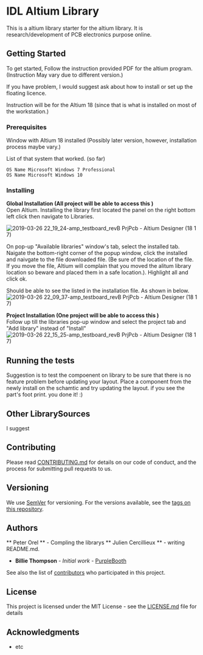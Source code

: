 # IDL Altium Library

This is a altium library starter for the altium library.  It is research/development of PCB electronics purpose online.    

## Getting Started

To get started,  Follow the instruction provided PDF for the altium program.   (Instruction May vary due to different version.)

If you have problem,  I would suggest ask about how to install or set up the floating licence.   

Instruction will be for the Altium 18 (since that is what is installed on most of the workstation.)

### Prerequisites

Window with Altium 18 installed (Possibly later version, however, installation process maybe vary.)

List of that system that worked. (so far)
```
OS Name	Microsoft Windows 7 Professional
OS Name	Microsoft Windows 10
```

### Installing

**Global Installation (All project will be able to access this )** <br>
Open Altium. 
Installing the library first located the panel on the right bottom left click then navigate to Libraries. 

![2019-03-26 22_19_24-amp_testboard_revB PrjPcb - Altium Designer (18 1 7)](https://user-images.githubusercontent.com/5682121/55060389-7476f880-5015-11e9-8c6c-0954c9ef731e.png)

On pop-up "Available libraries" window's tab,  select the installed tab.  Naigate the bottom-right corner of the popup window,  click the installed and naivgate to the file downloaded file.  (Be sure of the location of the file.  If you move the file,  Altium will complain that you moved the alitum library location so beware and placed them in a safe location.).  Highlight all and click ok. 

Should be able to see the listed in the installation file. As shown in below.
![2019-03-26 22_09_37-amp_testboard_revB PrjPcb - Altium Designer (18 1 7)](https://user-images.githubusercontent.com/5682121/55060168-ef8bdf00-5014-11e9-8999-90b74bb62a71.png)

**Project Installation (One project will be able to access this )** <br>
Follow up till the libraries pop-up window and select the project tab and "Add library" instead of "Install"
![2019-03-26 22_15_25-amp_testboard_revB PrjPcb - Altium Designer (18 1 7)](https://user-images.githubusercontent.com/5682121/55060171-f155a280-5014-11e9-839e-98a4af74452c.png)

## Running the tests

Suggestion is to test the compoenent on library to be sure that there is no feature problem before updating your layout.   Place a component from the newly install on the schamtic and try updating the layout.   if you see the part's foot print.  you done it! :) 

## Other LibrarySources

I suggest 

## Contributing

Please read [CONTRIBUTING.md](https://gist.github.com/PurpleBooth/b24679402957c63ec426) for details on our code of conduct, and the process for submitting pull requests to us.

## Versioning

We use [SemVer](http://semver.org/) for versioning. For the versions available, see the [tags on this repository](https://github.com/your/project/tags). 

## Authors

** Peter Orel ** - Compling the librarys
** Julien Cercillieux ** - writing README.md.

* **Billie Thompson** - *Initial work* - [PurpleBooth](https://github.com/PurpleBooth)

See also the list of [contributors](https://github.com/your/project/contributors) who participated in this project.

## License

This project is licensed under the MIT License - see the [LICENSE.md](LICENSE.md) file for details

## Acknowledgments

* etc
